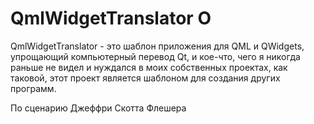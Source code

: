 # QmlWidgetTranslator О

QmlWidgetTranslator - это шаблон приложения для QML и QWidgets, упрощающий компьютерный перевод Qt,
и кое-что, чего я никогда раньше не видел и нуждался в моих собственных проектах,
как таковой, этот проект является шаблоном для создания других программ.



По сценарию Джеффри Скотта Флешера